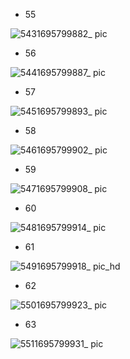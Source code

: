 - 55

![5431695799882_ pic](https://github.com/ChenxingWang93/Using-NX-Open-to-Improve-Workflows/assets/31954987/15bb44bb-e705-4d92-950e-58c579a9be66)

- 56

![5441695799887_ pic](https://github.com/ChenxingWang93/Using-NX-Open-to-Improve-Workflows/assets/31954987/a6b61075-39ad-4e4a-afe1-7b5f0c990a85)

- 57

![5451695799893_ pic](https://github.com/ChenxingWang93/Using-NX-Open-to-Improve-Workflows/assets/31954987/67c2c7f3-43d4-49ab-8909-8abe3d33a8e4)

- 58

![5461695799902_ pic](https://github.com/ChenxingWang93/Using-NX-Open-to-Improve-Workflows/assets/31954987/4ba1a12b-1f05-4d55-b564-8024ec584428)

- 59

![5471695799908_ pic](https://github.com/ChenxingWang93/Using-NX-Open-to-Improve-Workflows/assets/31954987/dec5aa9d-bd23-4c0a-9a71-19d62be3e14b)

- 60

![5481695799914_ pic](https://github.com/ChenxingWang93/Using-NX-Open-to-Improve-Workflows/assets/31954987/5df8c4c3-8881-42d3-854d-485a38802043)

- 61

![5491695799918_ pic_hd](https://github.com/ChenxingWang93/Using-NX-Open-to-Improve-Workflows/assets/31954987/b49d2751-95f5-4173-8034-e15115785424)

- 62

![5501695799923_ pic](https://github.com/ChenxingWang93/Using-NX-Open-to-Improve-Workflows/assets/31954987/f3bf4231-5361-4bcc-a659-479f4d1aa34f)

- 63

![5511695799931_ pic](https://github.com/ChenxingWang93/Using-NX-Open-to-Improve-Workflows/assets/31954987/d0677b37-730f-481b-b595-9fecc8f4fc45)
